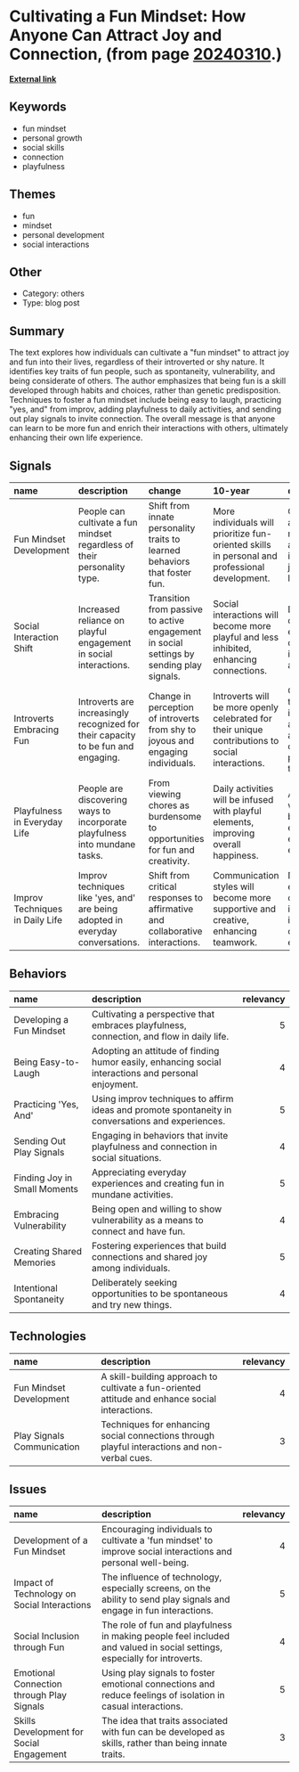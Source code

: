 # __Cultivating a Fun Mindset: How Anyone Can Attract Joy and Connection__, (from page [20240310](https://kghosh.substack.com/p/20240310).)

__[External link](https://ideas.ted.com/we-all-know-people-who-seem-to-attract-fun-heres-how-you-can-do-it-too/?utm_source=pocket_reader)__



## Keywords

* fun mindset
* personal growth
* social skills
* connection
* playfulness

## Themes

* fun
* mindset
* personal development
* social interactions

## Other

* Category: others
* Type: blog post

## Summary

The text explores how individuals can cultivate a "fun mindset" to attract joy and fun into their lives, regardless of their introverted or shy nature. It identifies key traits of fun people, such as spontaneity, vulnerability, and being considerate of others. The author emphasizes that being fun is a skill developed through habits and choices, rather than genetic predisposition. Techniques to foster a fun mindset include being easy to laugh, practicing "yes, and" from improv, adding playfulness to daily activities, and sending out play signals to invite connection. The overall message is that anyone can learn to be more fun and enrich their interactions with others, ultimately enhancing their own life experience.

## Signals

| name                            | description                                                                       | change                                                                                   | 10-year                                                                                          | driving-force                                                                     |   relevancy |
|:--------------------------------|:----------------------------------------------------------------------------------|:-----------------------------------------------------------------------------------------|:-------------------------------------------------------------------------------------------------|:----------------------------------------------------------------------------------|------------:|
| Fun Mindset Development         | People can cultivate a fun mindset regardless of their personality type.          | Shift from innate personality traits to learned behaviors that foster fun.               | More individuals will prioritize fun-oriented skills in personal and professional development.   | Growing awareness of mental health and the importance of joy in daily life.       |           4 |
| Social Interaction Shift        | Increased reliance on playful engagement in social interactions.                  | Transition from passive to active engagement in social settings by sending play signals. | Social interactions will become more playful and less inhibited, enhancing connections.          | Desire for deeper emotional connections in a digital age.                         |           5 |
| Introverts Embracing Fun        | Introverts are increasingly recognized for their capacity to be fun and engaging. | Change in perception of introverts from shy to joyous and engaging individuals.          | Introverts will be more openly celebrated for their unique contributions to social interactions. | Cultural shift towards inclusivity and appreciation of diverse personality types. |           4 |
| Playfulness in Everyday Life    | People are discovering ways to incorporate playfulness into mundane tasks.        | From viewing chores as burdensome to opportunities for fun and creativity.               | Daily activities will be infused with playful elements, improving overall happiness.             | Aiming for work-life balance and enjoyment in everyday experiences.               |           4 |
| Improv Techniques in Daily Life | Improv techniques like 'yes, and' are being adopted in everyday conversations.    | Shift from critical responses to affirmative and collaborative interactions.             | Communication styles will become more supportive and creative, enhancing teamwork.               | Need for effective collaboration in increasingly complex work environments.       |           3 |

## Behaviors

| name                         | description                                                                                         |   relevancy |
|:-----------------------------|:----------------------------------------------------------------------------------------------------|------------:|
| Developing a Fun Mindset     | Cultivating a perspective that embraces playfulness, connection, and flow in daily life.            |           5 |
| Being Easy-to-Laugh          | Adopting an attitude of finding humor easily, enhancing social interactions and personal enjoyment. |           4 |
| Practicing 'Yes, And'        | Using improv techniques to affirm ideas and promote spontaneity in conversations and experiences.   |           5 |
| Sending Out Play Signals     | Engaging in behaviors that invite playfulness and connection in social situations.                  |           4 |
| Finding Joy in Small Moments | Appreciating everyday experiences and creating fun in mundane activities.                           |           5 |
| Embracing Vulnerability      | Being open and willing to show vulnerability as a means to connect and have fun.                    |           4 |
| Creating Shared Memories     | Fostering experiences that build connections and shared joy among individuals.                      |           5 |
| Intentional Spontaneity      | Deliberately seeking opportunities to be spontaneous and try new things.                            |           4 |

## Technologies

| name                       | description                                                                                     |   relevancy |
|:---------------------------|:------------------------------------------------------------------------------------------------|------------:|
| Fun Mindset Development    | A skill-building approach to cultivate a fun-oriented attitude and enhance social interactions. |           4 |
| Play Signals Communication | Techniques for enhancing social connections through playful interactions and non-verbal cues.   |           3 |

## Issues

| name                                        | description                                                                                                              |   relevancy |
|:--------------------------------------------|:-------------------------------------------------------------------------------------------------------------------------|------------:|
| Development of a Fun Mindset                | Encouraging individuals to cultivate a 'fun mindset' to improve social interactions and personal well-being.             |           4 |
| Impact of Technology on Social Interactions | The influence of technology, especially screens, on the ability to send play signals and engage in fun interactions.     |           5 |
| Social Inclusion through Fun                | The role of fun and playfulness in making people feel included and valued in social settings, especially for introverts. |           4 |
| Emotional Connection through Play Signals   | Using play signals to foster emotional connections and reduce feelings of isolation in casual interactions.              |           5 |
| Skills Development for Social Engagement    | The idea that traits associated with fun can be developed as skills, rather than being innate traits.                    |           3 |